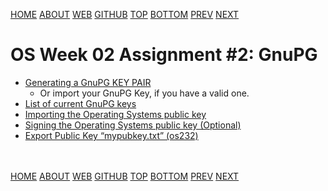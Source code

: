 ---
---
[HOME](index.md)
[ABOUT](README.md)
[WEB](https://osp4diss.vlsm.org/)
[GITHUB](https://github.com/os2xx/osp4diss/)
[TOP](#)
[BOTTOM](#endofpage)
[PREV](W02-01.md)
[NEXT](W02-03.md)

# OS Week 02 Assignment #2: GnuPG

* [Generating a GnuPG KEY PAIR](W02-03.md)
  * Or import your GnuPG Key, if you have a valid one.
* [List of current GnuPG keys](W02-04.md)
* [Importing the Operating Systems public key](W02-05.md)
* [Signing the Operating Systems public key (Optional)](W02-06.md)
* [Export Public Key “mypubkey.txt” (os232)](W02-07.md)

<br id="endofpage"><br>
[HOME](index.md)
[ABOUT](README.md)
[WEB](https://osp4diss.vlsm.org/)
[GITHUB](https://github.com/os2xx/osp4diss)
[TOP](#)
[BOTTOM](#endofpage)
[PREV](W02-01.md)
[NEXT](W02-03.md)
<br>


